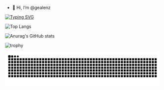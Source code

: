 - 👋 Hi, I’m @gealenz
<!---
gealenz/gealenz is a ✨ special ✨ repository because its `README.md` (this file) appears on your GitHub profile.
You can click the Preview link to take a look at your changes.
--->

[![Typing SVG](https://readme-typing-svg.herokuapp.com?font=Fira+Code&pause=1000&color=13F705&center=false%C2%A0%E5%81%87&vCenter=false%C2%A0%E5%81%87&repeat=true%C2%A0%E7%9C%9F&random=false%C2%A0%E5%81%87&width=435&lines=%E7%8B%AC%E5%B8%9C%E5%85%A5%E6%B8%8A%E6%B7%B1%E6%9C%AA%E7%9F%A5%EF%BC%8C%E8%BA%AB%E4%BC%BC%E6%B5%AE%E8%90%8D%E5%91%BD%E9%9A%BE%E6%8C%81%E3%80%82;%E5%8D%83%E5%B7%9E%E7%9A%86%E6%9C%9D%E5%BD%92%E6%B5%B7%E5%A4%84%EF%BC%8C%E4%B8%80%E8%8B%87%E9%9D%92%E6%8B%A8%E6%88%8F%E6%B5%AA%E5%B7%85%E3%80%82;%E6%83%8A%E9%B8%BF%E5%9B%9B%E6%95%A3%E9%B1%BC%E9%80%83%E5%B0%BD%EF%BC%8C%E5%94%AF%E6%9C%89%E6%AE%8B%E5%B8%86%E5%82%B2%E6%AD%A4%E9%97%B4%E3%80%82;%E5%BE%85%E5%88%B0%E5%A4%A9%E5%BC%80%E4%BA%91%E9%9B%BE%E6%95%A3%EF%BC%8C%E8%B4%9F%E6%89%8B%E7%9B%B4%E6%9C%9B%E7%AC%91%E8%8B%8D%E5%A4%A9%EF%BC%81)](https://git.io/typing-svg)

![Top Langs](https://github-readme-stats.vercel.app/api/top-langs/?username=gealenz&layout=compact&theme=blue-green)

![Anurag's GitHub stats](https://github-readme-stats.vercel.app/api?username=gealenz&theme=blue-green&show_icons=true)

![trophy](https://github-profile-trophy.vercel.app/?username=gealenz&theme=matrix)

<!-------
snake
--------->
<picture>
  <source media="(prefers-color-scheme: dark)" srcset="https://raw.githubusercontent.com/Peter-JXL/Peter-JXL/output/github-contribution-grid-snake-dark.svg">
  <source media="(prefers-color-scheme: light)" srcset="https://raw.githubusercontent.com/Peter-JXL/Peter-JXL/output/github-contribution-grid-snake.svg">
  <img alt="github contribution grid snake animation" src="https://raw.githubusercontent.com/Peter-JXL/Peter-JXL/output/github-contribution-grid-snake.svg">
</picture>


 




